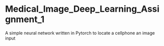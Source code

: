 # Medical_Image_Deep_Learning_Assignment_1
A simple neural network written in Pytorch to locate a cellphone an image input
